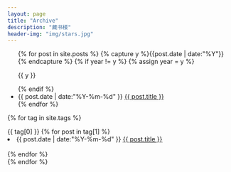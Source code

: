 ```yaml
---
layout: page
title: "Archive"
description: "藏书楼"
header-img: "img/stars.jpg"
---
```



<ul class="listing">
{% for post in site.posts %}
    {% capture y %}{{post.date | date:"%Y"}}{% endcapture %}
    {% if year != y %}
        {% assign year = y %}
        <!-- <li class="listing-seperator">{{ y }}</li> -->
        <p>{{ y }}</p>
    {% endif %}
    <li class="listing-item">
        <time datetime="{{ post.date | date:"%Y-%m-%d" }}">{{ post.date | date:"%Y-%m-%d" }}</time>
        <a href="{{ post.url }}" title="{{ post.title }}">{{ post.title }}</a>
    </li>
{% endfor %}
</ul>


{% for tag in site.tags %}
<div class="one-tag-list">
    <span class="fa fa-tag listing-seperator" id="{{ tag[0] }}">
        <span class="tag-text">{{ tag[0] }}</span>
    </span>
    {% for post in tag[1] %}
        <li class="listing-item">
        <time datetime="{{ post.date | date:"%Y-%m-%d" }}">{{ post.date | date:"%Y-%m-%d" }}</time>
        <a href="{{ post.url }}" title="{{ post.title }}">{{ post.title }}</a>
        </li>
        <br>
    {% endfor %}
</div>
{% endfor %}